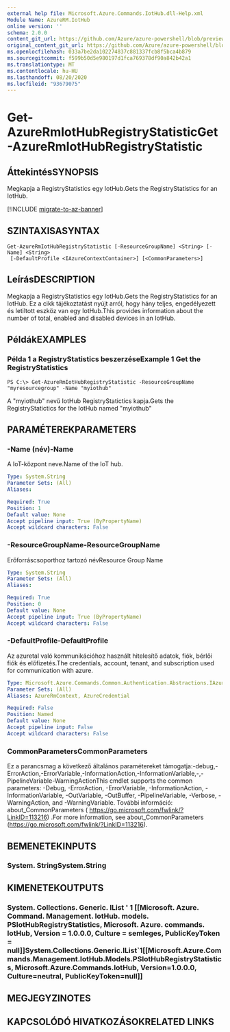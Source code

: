 ```yaml
---
external help file: Microsoft.Azure.Commands.IotHub.dll-Help.xml
Module Name: AzureRM.IotHub
online version: ''
schema: 2.0.0
content_git_url: https://github.com/Azure/azure-powershell/blob/preview/src/ResourceManager/IotHub/Commands.IotHub/help/Get-AzureRmIotHubRegistryStatistic.md
original_content_git_url: https://github.com/Azure/azure-powershell/blob/preview/src/ResourceManager/IotHub/Commands.IotHub/help/Get-AzureRmIotHubRegistryStatistic.md
ms.openlocfilehash: 033a7be2da102274837c881337fcb8f5bca4b879
ms.sourcegitcommit: f599b50d5e980197d1fca769378df90a842b42a1
ms.translationtype: MT
ms.contentlocale: hu-HU
ms.lasthandoff: 08/20/2020
ms.locfileid: "93679075"
---
```

# <span data-ttu-id="5433c-101">Get-AzureRmIotHubRegistryStatistic</span><span class="sxs-lookup"><span data-stu-id="5433c-101">Get-AzureRmIotHubRegistryStatistic</span></span>

## <span data-ttu-id="5433c-102">Áttekintés</span><span class="sxs-lookup"><span data-stu-id="5433c-102">SYNOPSIS</span></span>
<span data-ttu-id="5433c-103">Megkapja a RegistryStatistics egy IotHub.</span><span class="sxs-lookup"><span data-stu-id="5433c-103">Gets the RegistryStatistics for an IotHub.</span></span>

[!INCLUDE [migrate-to-az-banner](../../includes/migrate-to-az-banner.md)]

## <span data-ttu-id="5433c-104">SZINTAXISA</span><span class="sxs-lookup"><span data-stu-id="5433c-104">SYNTAX</span></span>

```
Get-AzureRmIotHubRegistryStatistic [-ResourceGroupName] <String> [-Name] <String>
 [-DefaultProfile <IAzureContextContainer>] [<CommonParameters>]
```

## <span data-ttu-id="5433c-105">Leírás</span><span class="sxs-lookup"><span data-stu-id="5433c-105">DESCRIPTION</span></span>
<span data-ttu-id="5433c-106">Megkapja a RegistryStatistics egy IotHub.</span><span class="sxs-lookup"><span data-stu-id="5433c-106">Gets the RegistryStatistics for an IotHub.</span></span>
<span data-ttu-id="5433c-107">Ez a cikk tájékoztatást nyújt arról, hogy hány teljes, engedélyezett és letiltott eszköz van egy IotHub.</span><span class="sxs-lookup"><span data-stu-id="5433c-107">This provides information about the number of total, enabled and disabled devices in an IotHub.</span></span>

## <span data-ttu-id="5433c-108">Példák</span><span class="sxs-lookup"><span data-stu-id="5433c-108">EXAMPLES</span></span>

### <span data-ttu-id="5433c-109">Példa 1 a RegistryStatistics beszerzése</span><span class="sxs-lookup"><span data-stu-id="5433c-109">Example 1 Get the RegistryStatistics</span></span>
```
PS C:\> Get-AzureRmIotHubRegistryStatistic -ResourceGroupName "myresourcegroup" -Name "myiothub"
```

<span data-ttu-id="5433c-110">A "myiothub" nevű IotHub RegistryStatictics kapja.</span><span class="sxs-lookup"><span data-stu-id="5433c-110">Gets the RegistryStatictics for the IotHub named "myiothub"</span></span>

## <span data-ttu-id="5433c-111">PARAMÉTEREK</span><span class="sxs-lookup"><span data-stu-id="5433c-111">PARAMETERS</span></span>

### <span data-ttu-id="5433c-112">-Name (név)</span><span class="sxs-lookup"><span data-stu-id="5433c-112">-Name</span></span>
<span data-ttu-id="5433c-113">A IoT-központ neve.</span><span class="sxs-lookup"><span data-stu-id="5433c-113">Name of the IoT hub.</span></span> 

```yaml
Type: System.String
Parameter Sets: (All)
Aliases: 

Required: True
Position: 1
Default value: None
Accept pipeline input: True (ByPropertyName)
Accept wildcard characters: False
```

### <span data-ttu-id="5433c-114">-ResourceGroupName</span><span class="sxs-lookup"><span data-stu-id="5433c-114">-ResourceGroupName</span></span>
<span data-ttu-id="5433c-115">Erőforráscsoporthoz tartozó név</span><span class="sxs-lookup"><span data-stu-id="5433c-115">Resource Group Name</span></span>

```yaml
Type: System.String
Parameter Sets: (All)
Aliases: 

Required: True
Position: 0
Default value: None
Accept pipeline input: True (ByPropertyName)
Accept wildcard characters: False
```

### <span data-ttu-id="5433c-116">-DefaultProfile</span><span class="sxs-lookup"><span data-stu-id="5433c-116">-DefaultProfile</span></span>
<span data-ttu-id="5433c-117">Az azuretal való kommunikációhoz használt hitelesítő adatok, fiók, bérlői fiók és előfizetés.</span><span class="sxs-lookup"><span data-stu-id="5433c-117">The credentials, account, tenant, and subscription used for communication with azure.</span></span>

```yaml
Type: Microsoft.Azure.Commands.Common.Authentication.Abstractions.IAzureContextContainer
Parameter Sets: (All)
Aliases: AzureRmContext, AzureCredential

Required: False
Position: Named
Default value: None
Accept pipeline input: False
Accept wildcard characters: False
```

### <span data-ttu-id="5433c-118">CommonParameters</span><span class="sxs-lookup"><span data-stu-id="5433c-118">CommonParameters</span></span>
<span data-ttu-id="5433c-119">Ez a parancsmag a következő általános paramétereket támogatja:-debug,-ErrorAction,-ErrorVariable,-InformationAction,-InformationVariable,-,-PipelineVariable-WarningAction</span><span class="sxs-lookup"><span data-stu-id="5433c-119">This cmdlet supports the common parameters: -Debug, -ErrorAction, -ErrorVariable, -InformationAction, -InformationVariable, -OutVariable, -OutBuffer, -PipelineVariable, -Verbose, -WarningAction, and -WarningVariable.</span></span> <span data-ttu-id="5433c-120">További információ: about_CommonParameters ( https://go.microsoft.com/fwlink/?LinkID=113216) .</span><span class="sxs-lookup"><span data-stu-id="5433c-120">For more information, see about_CommonParameters (https://go.microsoft.com/fwlink/?LinkID=113216).</span></span>

## <span data-ttu-id="5433c-121">BEMENETEK</span><span class="sxs-lookup"><span data-stu-id="5433c-121">INPUTS</span></span>

### <span data-ttu-id="5433c-122">System. String</span><span class="sxs-lookup"><span data-stu-id="5433c-122">System.String</span></span>

## <span data-ttu-id="5433c-123">KIMENETEK</span><span class="sxs-lookup"><span data-stu-id="5433c-123">OUTPUTS</span></span>

### <span data-ttu-id="5433c-124">System. Collections. Generic. IList ' 1 [[Microsoft. Azure. Command. Management. IotHub. models. PSIotHubRegistryStatistics, Microsoft. Azure. commands. IotHub, Version = 1.0.0.0, Culture = semleges, PublicKeyToken = null]]</span><span class="sxs-lookup"><span data-stu-id="5433c-124">System.Collections.Generic.IList\`1[[Microsoft.Azure.Commands.Management.IotHub.Models.PSIotHubRegistryStatistics, Microsoft.Azure.Commands.IotHub, Version=1.0.0.0, Culture=neutral, PublicKeyToken=null]]</span></span>

## <span data-ttu-id="5433c-125">MEGJEGYZI</span><span class="sxs-lookup"><span data-stu-id="5433c-125">NOTES</span></span>

## <span data-ttu-id="5433c-126">KAPCSOLÓDÓ HIVATKOZÁSOK</span><span class="sxs-lookup"><span data-stu-id="5433c-126">RELATED LINKS</span></span>

